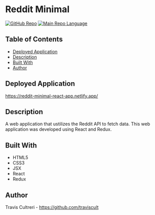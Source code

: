 # Reddit Minimal

[![GitHub Repo](https://img.shields.io/github/repo-size/RichardKessler/Project-2?color=Green&style=plastic)](https://github.com/traviscult/reddit-minimal)
[![Main Repo Language](https://img.shields.io/github/languages/top/RichardKEssler/Project-2?color=blueviolet&style=plastic)](https://github.com/traviscult/reddit-minimal)

## Table of Contents

- [Deployed Application](#Deployed-Application)
- [Description](#Description)
- [Built With](#Built-With)
- [Author](#Author)

## Deployed Application

https://reddit-minimal-react-app.netlify.app/

## Description

A web application that ustilizes the Reddit API to fetch data. This web application was developed using React and Redux.

## Built With

- HTML5
- CSS3
- JSX
- React
- Redux

## Author

Travis Cultreri - https://github.com/traviscult
